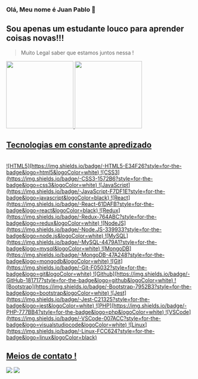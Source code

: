 ### Olá, Meu nome é Juan Pablo 👋

## Sou apenas um estudante louco para aprender coisas novas!!!
> Muito Legal saber que estamos juntos nessa !

<div>
  <a href="https://github.com/Parker9309">
  <img height="180em" src="https://github-readme-stats.vercel.app/api?username=Parker9309&show_icons=true&theme=dracula&include_all_commits=true&count_private=true"/>
  <img height="180em" src="https://github-readme-stats.vercel.app/api/top-langs/?username=Parker9309&layout=compact&langs_count=7&theme=dracula"/>
</div>
  
  ## Tecnologias em constante apredizado
  
<div style="display: inline_block"><br>
![HTML5](https://img.shields.io/badge/-HTML5-E34F26?style=for-the-badge&logo=html5&logoColor=white)
![CSS3](https://img.shields.io/badge/-CSS3-1572B6?style=for-the-badge&logo=css3&logoColor=white)
![JavaScript](https://img.shields.io/badge/-JavaScript-F7DF1E?style=for-the-badge&logo=javascript&logoColor=black)
![React](https://img.shields.io/badge/-React-61DAFB?style=for-the-badge&logo=react&logoColor=black)
![Redux](https://img.shields.io/badge/-Redux-764ABC?style=for-the-badge&logo=redux&logoColor=white)
![NodeJS](https://img.shields.io/badge/-Node.JS-339933?style=for-the-badge&logo=node.js&logoColor=white)
![MySQL](https://img.shields.io/badge/-MySQL-4479A1?style=for-the-badge&logo=mysql&logoColor=white)
![MongoDB](https://img.shields.io/badge/-MongoDB-47A248?style=for-the-badge&logo=mongodb&logoColor=white)
![Git](https://img.shields.io/badge/-Git-F05032?style=for-the-badge&logo=git&logoColor=white)
![Github](https://img.shields.io/badge/-GitHub-181717?style=for-the-badge&logo=github&logoColor=white)
![Bootstrap](https://img.shields.io/badge/-Bootstrap-7952B3?style=for-the-badge&logo=bootstrap&logoColor=white)
![Jest](https://img.shields.io/badge/-Jest-C21325?style=for-the-badge&logo=jest&logoColor=white)
![PHP](https://img.shields.io/badge/-PHP-777BB4?style=for-the-badge&logo=php&logoColor=white)
![VSCode](https://img.shields.io/badge/-VSCode-007ACC?style=for-the-badge&logo=visualstudiocode&logoColor=white)
![Linux](https://img.shields.io/badge/-Linux-FCC624?style=for-the-badge&logo=linux&logoColor=black)
  </div>
  
  ## Meios de contato !
  
  <a href="https://www.linkedin.com/in/juan-pablo-martins-3bb90a198" target="_blank"><img src="https://img.shields.io/badge/-LinkedIn-%230077B5?style=for-the-badge&logo=linkedin&logoColor=white" target="_blank"></a> 
   <a href = "mailto:juan.tentiomaru9309@gmail.com"><img src="https://img.shields.io/badge/-Gmail-%23333?style=for-the-badge&logo=gmail&logoColor=white" target="_blank"></a>
 

